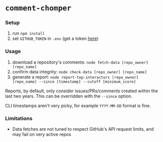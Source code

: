 # `comment-chomper`

### Setup

1. run `npm install`
2. set `GITHUB_TOKEN` in `.env` (get a token [here](https://github.com/settings/tokens))

### Usage

1. download a repository's comments: `node fetch-data [repo_owner] [repo_name]`
2. confirm data integrity: `node check-data [repo_owner] [repo_name]`
3. generate a report: `node report-top-interactors [repo_owner] [repo_name] --since [timestamp] --cutoff [minimum_score]`

Reports, by default, only consider issues/PRs/comments created within the last two years. This can be overridden with the `--since` option.

CLI timestamps aren't very picky, for example `YYYY-MM-DD` format is fine.

### Limitations

- Data fetches are not tuned to respect GitHub's API request limits, and may fail on very active repos
